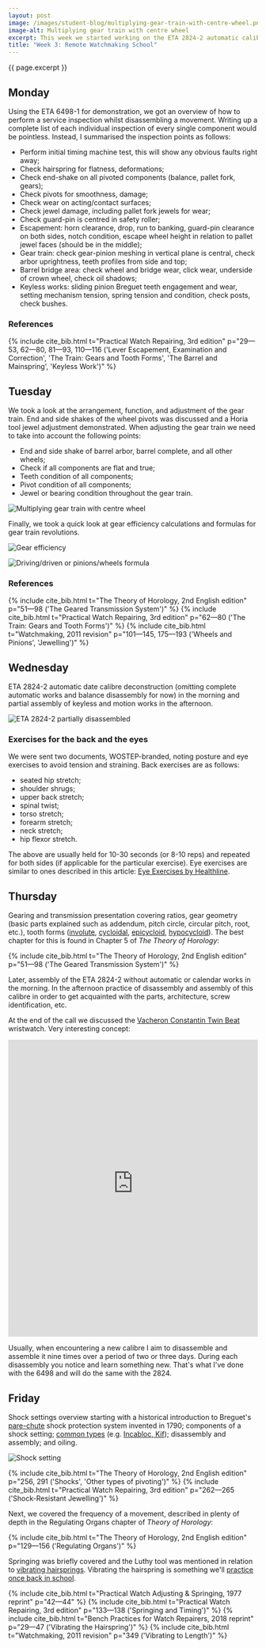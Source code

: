 ```yaml
---
layout: post
image: /images/student-blog/multiplying-gear-train-with-centre-wheel.png
image-alt: Multiplying gear train with centre wheel
excerpt: This week we started working on the ETA 2824-2 automatic calibre and covered the theory surrounding the gear train, gearing and transmission, shock systems, frequency, and hairspring vibrating. Earlier in the week we were shown service inspection points on the ETA 6498-1.
title: "Week 3: Remote Watchmaking School"
---
```


{{ page.excerpt }}

## Monday
Using the ETA 6498-1 for demonstration, we got an overview of how to perform a service inspection whilst disassembling a movement. Writing up a complete list of each individual inspection of every single component would be pointless. Instead, I summarised the inspection points as follows:
 - Perform initial timing machine test, this will show any obvious faults right away;
 - Check hairspring for flatness, deformations;
 - Check end-shake on all pivoted components (balance, pallet fork, gears);
 - Check pivots for smoothness, damage;
 - Check wear on acting/contact surfaces;
 - Check jewel damage, including pallet fork jewels for wear;
 - Check guard-pin is centred in safety roller;
 - Escapement: horn clearance, drop, run to banking, guard-pin clearance on both sides, notch condition, escape wheel height in relation to pallet jewel faces (should be in the middle);
 - Gear train: check gear-pinion meshing in vertical plane is central, check arbor uprightness, teeth profiles from side and top;
 - Barrel bridge area: check wheel and bridge wear, click wear, underside of crown wheel, check oil shadows;
 - Keyless works: sliding pinion Breguet teeth engagement and wear, setting mechanism tension, spring tension and condition, check posts, check bushes.

### References
{% include cite_bib.html t="Practical Watch Repairing, 3rd edition" p="29—53, 62—80, 81—93, 110—116 ('Lever Escapement, Examination and Correction', 'The Train: Gears and Tooth Forms', 'The Barrel and Mainspring', 'Keyless Work')" %}

## Tuesday
We took a look at the arrangement, function, and adjustment of the gear train. End and side shakes of the wheel pivots was discussed and a Horia tool jewel adjustment demonstrated. When adjusting the gear train we need to take into account the following points:
 - End and side shake of barrel arbor, barrel complete, and all other wheels;
 - Check if all components are flat and true;
 - Teeth condition of all components;
 - Pivot condition of all components;
 - Jewel or bearing condition throughout the gear train.

![Multiplying gear train with centre wheel](/images/student-blog/multiplying-gear-train-with-centre-wheel.png)

Finally, we took a quick look at gear efficiency calculations and formulas for gear train revolutions.

![Gear efficiency](/images/student-blog/gear-efficiency.png)

![Driving/driven or pinions/wheels formula](/images/student-blog/driving-driven-or-pinions-wheels-formula.png)

### References
{% include cite_bib.html t="The Theory of Horology, 2nd English edition" p="51—98 ('The Geared Transmission System')" %}
{% include cite_bib.html t="Practical Watch Repairing, 3rd edition" p="62—80 ('The Train: Gears and Tooth Forms')" %}
{% include cite_bib.html t="Watchmaking, 2011 revision" p="101—145, 175—193 ('Wheels and Pinions', 'Jewelling')" %}

## Wednesday
ETA 2824-2 automatic date calibre deconstruction (omitting complete automatic works and balance disassembly for now) in the morning and partial assembly of keyless and motion works in the afternoon.

![ETA 2824-2 partially disassembled](/images/student-blog/eta-2824-2-partially-disassembled.jpg)

### Exercises for the back and the eyes
We were sent two documents, WOSTEP-branded, noting posture and eye exercises to avoid tension and straining. Back exercises are as follows:
 - seated hip stretch;
 - shoulder shrugs;
 - upper back stretch;
 - spinal twist;
 - torso stretch;
 - forearm stretch;
 - neck stretch;
 - hip flexor stretch.

The above are usually held for 10-30 seconds (or 8-10 reps) and repeated for both sides (if applicable for the particular exercise). Eye exercises are similar to ones described in this article: [Eye Exercises by Healthline](https://www.healthline.com/health/eye-health/eye-exercises).

## Thursday
Gearing and transmission presentation covering ratios, gear geometry (basic parts explained such as addendum, pitch circle, circular pitch, root, etc.), tooth forms ([involute](https://en.wikipedia.org/wiki/Involute_gear), [cycloidal](https://en.wikipedia.org/wiki/Cycloid_gear), [epicycloid](https://en.wikipedia.org/wiki/Epicycloid), [hypocycloid](https://en.wikipedia.org/wiki/Hypocycloid)). The best chapter for this is found in Chapter 5 of *The Theory of Horology*:

{% include cite_bib.html t="The Theory of Horology, 2nd English edition" p="51—98 ('The Geared Transmission System')" %}

Later, assembly of the ETA 2824-2 without automatic or calendar works in the morning. In the afternoon practice of disassembly and assembly of this calibre in order to get acquainted with the parts, architecture, screw identification, etc.

At the end of the call we discussed the [Vacheron Constantin Twin Beat](https://www.vacheron-constantin.com/en/manufacture/twin-beat.html) wristwatch. Very interesting concept:

<iframe width="100%" height="600" src="https://www.youtube-nocookie.com/embed/o6XL-orHZLI" frameborder="0" allow="accelerometer; autoplay; clipboard-write; encrypted-media; gyroscope; picture-in-picture" allowfullscreen></iframe>

Usually, when encountering a new calibre I aim to disassemble and assemble it nine times over a period of two or three days. During each disassembly you notice and learn something new. That's what I've done with the 6498 and will do the same with the 2824.

## Friday
Shock settings overview starting with a historical introduction to Breguet's [pare-chute](https://www.breguet.com/en/history/inventions/pare-chute) shock protection system invented in 1790; components of a shock setting; [common types](https://www.great-british-watch.co.uk/watch-anti-shock-settings/) (e.g. [Incabloc, Kif](https://www.bobinchak.com/watchmaking/2018/3/30/shock-protection-kif-vs-incabloc)); disassembly and assembly; and oiling.

![Shock setting](/images/student-blog/shock-setting.png)

{% include cite_bib.html t="The Theory of Horology, 2nd English edition" p="256, 291 ('Shocks', 'Other types of pivoting')" %}
{% include cite_bib.html t="Practical Watch Repairing, 3rd edition" p="262—265 ('Shock-Resistant Jewelling')" %}

Next, we covered the frequency of a movement, described in plenty of depth in the Regulating Organs chapter of *Theory of Horology*:

{% include cite_bib.html t="The Theory of Horology, 2nd English edition" p="129—156 ('Regulating Organs')" %}

Springing was briefly covered and the Luthy tool was mentioned in relation to [vibrating hairsprings](https://watchmaking.weebly.com/hairspring-vibrating-tool.html). Vibrating the hairspring is something we'll [practice once back in school](https://www.bobinchak.com/watchmaking/2017/4/26/hairspring-week-vibrating-the-hairspring).

{% include cite_bib.html t="Practical Watch Adjusting & Springing, 1977 reprint" p="42—44" %}
{% include cite_bib.html t="Practical Watch Repairing, 3rd edition" p="133—138 ('Springing and Timing')" %}
{% include cite_bib.html t="Bench Practices for Watch Repairers, 2018 reprint" p="29—47 ('Vibrating the Hairspring')" %}
{% include cite_bib.html t="Watchmaking, 2011 revision" p="349 ('Vibrating to Length')" %}
